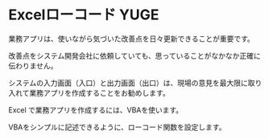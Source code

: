 # Excelローコード YUGE
業務アプリは、使いながら気づいた改善点を日々更新できることが重要です。

改善点をシステム開発会社に依頼していても、思っていることがなかなか正確に伝わりません。

システムの入力画面（入口）と出力画面（出口）は、現場の意見を最大限に取り入れて業務アプリを作成することをお勧めします。

Excel で業務アプリを作成するには、VBAを使います。

VBAをシンプルに記述できるように、ローコード関数を設定します。

